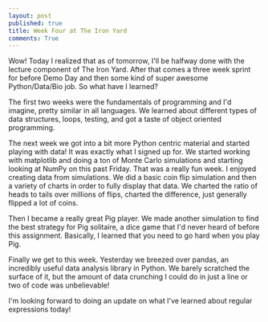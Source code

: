 ```yaml
---
layout: post
published: true
title: Week Four at The Iron Yard
comments: True
---
```



Wow! Today I realized that as of tomorrow, I'll be halfway done with the lecture
component of The Iron Yard. After that comes a three week sprint for before Demo
Day and then some kind of super awesome Python/Data/Bio job. So what have I learned?

The first two weeks were the fundamentals of programming and I'd imagine, pretty
similar in all languages. We learned about different types of data structures,
loops, testing, and got a taste of object oriented programming.

The next week we got into a bit more Python centric material and started playing
with data! It was exactly what I signed up for. We started working with matplotlib
and doing a ton of Monte Carlo simulations and starting looking at NumPy on this
past Friday. That was a really fun week. I enjoyed creating data from simulations.
We did a basic coin flip simulation and then a variety of charts in order to fully
display that data. We charted the ratio of heads to tails over millions of flips,
charted the difference, just generally flipped a lot of coins.

Then I became a really great Pig player. We made another simulation to find the
best strategy for Pig solitaire, a dice game that I'd never heard of before this
assignment. Basically, I learned that you need to go hard when you play Pig.

Finally we get to this week. Yesterday we breezed over pandas, an incredibly useful
data analysis library in Python. We barely scratched the surface of it, but the
amount of data crunching I could do in just a line or two of code was unbelievable!

I'm looking forward to doing an update on what I've learned about regular expressions
today!
